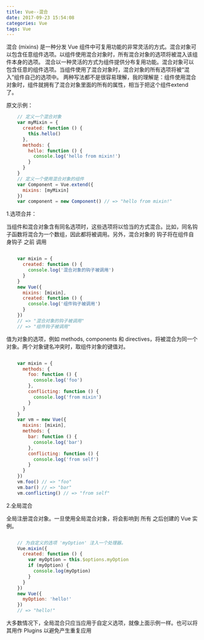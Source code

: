```yaml
---
title: Vue--混合
date: 2017-09-23 15:54:08
categories: Vue
tags: Vue
---
```


混合 (mixins) 是一种分发 Vue 组件中可复用功能的非常灵活的方式。混合对象可以包含任意组件选项。以组件使用混合对象时，所有混合对象的选项将被混入该组件本身的选项。
混合以一种灵活的方式为组件提供分布复用功能。混合对象可以包含任意的组件选项。当组件使用了混合对象时，混合对象的所有选项将被“混入”组件自己的选项中。
两种写法都不是很容易理解，我的理解是：组件使用混合对象时，组件就拥有了混合对象里面的所有的属性，相当于把这个组件extend了。

原文示例：

``` js
	// 定义一个混合对象
	var myMixin = {
	  created: function () {
	    this.hello()
	  },
	  methods: {
	    hello: function () {
	      console.log('hello from mixin!')
	    }
	  }
	}
	// 定义一个使用混合对象的组件
	var Component = Vue.extend({
	  mixins: [myMixin]
	})
	var component = new Component() // => "hello from mixin!"

``` 

1.选项合并：

当组件和混合对象含有同名选项时，这些选项将以恰当的方式混合。比如，同名钩子函数将混合为一个数组，因此都将被调用。另外，混合对象的 钩子将在组件自身钩子 之前 调用 

``` js

	var mixin = {
	  created: function () {
	    console.log('混合对象的钩子被调用')
	  }
	}
	new Vue({
	  mixins: [mixin],
	  created: function () {
	    console.log('组件钩子被调用')
	  }
	})
	// => "混合对象的钩子被调用"
	// => "组件钩子被调用"

```

值为对象的选项，例如 methods, components 和 directives，将被混合为同一个对象。两个对象键名冲突时，取组件对象的键值对。

``` js

	var mixin = {
	  methods: {
	    foo: function () {
	      console.log('foo')
	    },
	    conflicting: function () {
	      console.log('from mixin')
	    }
	  }
	}
	var vm = new Vue({
	  mixins: [mixin],
	  methods: {
	    bar: function () {
	      console.log('bar')
	    },
	    conflicting: function () {
	      console.log('from self')
	    }
	  }
	})
	vm.foo() // => "foo"
	vm.bar() // => "bar"
	vm.conflicting() // => "from self"	

```

2.全局混合	

全局注册混合对象。一旦使用全局混合对象，将会影响到 所有 之后创建的 Vue 实例。

``` js

	// 为自定义的选项 'myOption' 注入一个处理器。
	Vue.mixin({
	  created: function () {
	    var myOption = this.$options.myOption
	    if (myOption) {
	      console.log(myOption)
	    }
	  }
	})
	new Vue({
	  myOption: 'hello!'
	})
	// => "hello!"

```
大多数情况下，全局混合只应当应用于自定义选项，就像上面示例一样。也可以将其用作 Plugins 以避免产生重复应用	